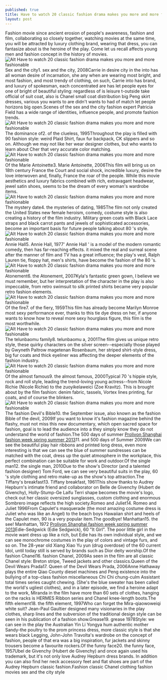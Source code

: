 ```yaml
---
published: true
title: Have to watch 20 classic fashion drama makes you more and more fashionable
layout: post
---
```

Fashion movie since ancient erosion of people\'s awareness, fashion and film, collaborating so closely together, watching movies at the same time, you will be attracted by luxury clothing brand, wearing that dress, you can fantasize about is the heroine of the play. Come let us recall affects young men and fashion concept in the history of movies.![Alt Have to watch 20 classic fashion drama makes you more and more fashionable](https://c2.staticflickr.com/6/5821/23077561833_f7807809ff.jpg)Sex and the city1. sex and the city, 2008Carrie in desire city in the into has all woman desire of incarnation, she any when are wearing most bright, and most fashion, and most trendy of clothing, on such, Carrie into has brand, and luxury of spokesman, each concentrated are has let people eyes for one of bright of beautiful styling: regardless of is leisure t-outside take official of suit coat, also is Chanel small coat distribution big Peng skirt dresses, various you wants to are didn\'t wants to had of match let people horizons big open.Scenes of the sex and the city fashion expert Patricia Field has a wide range of identities, influence people, and promote fashion trends.![Alt Have to watch 20 classic fashion drama makes you more and more fashionable](https://c1.staticflickr.com/1/677/23704604455_20413ae0b6.jpg)The dominance of2. of the clueless, 1995Throughout the play is filled with 90 fashion style: weird Plaid Shirt, faux fur backpack, CK slippers and so on. Although we may not like her wear designer clothes, but who wants to learn about Cher that very accurate color matching.![Alt Have to watch 20 classic fashion drama makes you more and more fashionable](https://c1.staticflickr.com/1/632/23596097432_10599abd53.jpg)Of the Marie Antoinette3. Marie Antoinette, 2006This film will bring us on 18th century France the Court and social shock, incredible luxury, desire the love interwoven and, finally, France the roar of the people. While this movie aesthetics and luxury fabrics combined with rich, extravagant headwear, jewel satin shoes, seems to be the dream of every woman\'s wardrobe items.![Alt Have to watch 20 classic fashion drama makes you more and more fashionable](https://c2.staticflickr.com/6/5732/23408975680_3f415102f6.jpg)The mystery date4. the mysteries of dating, 1985The film not only created the United States new female heroism, comedy, costume style is also creating a history of the film industry. Military green coats with Black Lace straps and black carrot pants and jewels of sophisticated accessories, become an important basis for future people talking about 80 \'s style.![Alt Have to watch 20 classic fashion drama makes you more and more fashionable](https://c2.staticflickr.com/6/5734/23596109882_031f8000dc.jpg)Annie Hall5. Annie Hall, 1977\' Annie Hall \' is a model of the modern romantic comedy, then has far-reaching effects. it mixed the real and surreal scene after the manner of film and TV has a great influence; the play\'s vest, Ralph Lauren tie, floppy hat, men\'s shirts, have become the fashion of the 80 \'s.![Alt Have to watch 20 classic fashion drama makes you more and more fashionable](https://c2.staticflickr.com/6/5633/23077592633_ca865a15bd.jpg)Atonement6. the Atonement, 2007Kyla\'s fantastic green gown, I believe we must remember, but her interpretation of the character in the play is also impeccable, from retro swimsuit to silk printed shirts became very popular retro fashion elements.![Alt Have to watch 20 classic fashion drama makes you more and more fashionable](https://c1.staticflickr.com/1/683/23704635705_cfdd796a81.jpg)Of the fire7. of the fiery, 1959This film has already become Marilyn Monroe most sexy performance ever, thanks to this tie dye dress on her, if anyone wants to know how to reveal more sexy hourglass figure, this film is the most worthwhile.![Alt Have to watch 20 classic fashion drama makes you more and more fashionable](https://c1.staticflickr.com/1/573/23409000260_fdce7828ca.jpg)The telunbaomu family8. telunbaomu a, 2001The film gives us unique retro style, these quirky characters on the silver screen--especially those played by Gwyneth Paltrow magetenan Rosenbaum, her striped shirt-style dress, big fur coats and thick eyeliner was affecting the deeper elements of the fashion industry.![Alt Have to watch 20 classic fashion drama makes you more and more fashionable](https://c2.staticflickr.com/6/5759/23678596616_531fc0b154.jpg)Of the almost famous9. the almost famous, 2000Typical 70 \'s hippie style, rock and roll style, leading the trend-loving young actress--from Nicole Richie (Nicole Richie) to the zuoyikelaweici (Zoe Kravitz). This is brought about by the film fashion: denim fabric, tassels, Vortex lines printing, fur coats, and of course the blinkers.![Alt Have to watch 20 classic fashion drama makes you more and more fashionable](https://c2.staticflickr.com/6/5820/23336740909_c726d28f6f.jpg)The fashion Devil\'s Bible10. the September issue, also known as the fashion Bible of the devil, 2009If you want to know it\'s fashion magazine behind the flashy, must not miss this new documentary, which open sacred space for fashion, goal is to lead the audience into a they simply know they do not understand the world of fashion.The 500 days of summer [Prolivon Shanghai fashion week spring summer 2013](http://www.faybag.com/2015/11/29/prolivon-shanghai-fashion-week-spring-summer-2013-clothing-release/)11. and 500 days of Summer 2009We can see the beautiful play hair ribbons and printed long dress, even more interesting is that we can see the blue of summer sundresses can be matched with the coat, dress up the quiet atmosphere in the workplace, this perfect combination can be suitable for work and outdoor.Of the single man12. the single man, 2010Due to the show\'s Director (and a talented fashion designer) Tom Ford, we can see very beautiful suits in the play, 60 \'s style clothing and retro make-up as the show\'s top attraction.The Tiffany\'s breakfast13. Tiffany breakfast, 1961This show thanks to Audrey Hepburn\'s intimate friend and collaborator on Belle de Givenchy (Hubert de Givenchy), Holly-Stump-Ge Laifu Terri shape becomes the movie\'s logo, check out her classic oversized sunglasses, custom clothing and enormous Sombrero image reflects the high society.Romeo and Juliet14. Romeo and Juliet 1996From Capulet\'s masquerade (the most amazing costume dress is Juliet who was like an Angel) to the beach boys Hawaiian shirt and heels of the Capulet men, 90 is a very popular item.The goodbye! Manhattan15. the see! Manhattan, 1972 [Prolivon Shanghai fashion week spring summer 2013](http://www.faybag.com/2015/11/29/prolivon-shanghai-fashion-week-spring-summer-2013-clothing-release/)Edie-Sedgwick (Edie Sedgwick), 60 \"It Girl\". The poor little girl in the movie want dress up like a rich, but Edie has its own individual style, and we can see monochrome costumes in the play of colors and vintage furs, and so on. The 28-year old Xiang Xiao Yu yun (drug overdose) of the 60 current Idol, until today still is served by brands such as Dior deity worship.Of the fashion Chanel16. fashion Chanel, 2009As seen in the film are all classic Chanel style: Breton stripe, Tweed jackets and other classics.Queen of the Devil Wears Prada17. Queen of the Devil Wears Prada, 2006Anne Hathaway plays the entire Qiao County diesel machines and Peng existence into the bullying of a top-class fashion miscellaneous Chi Chi chung-culm Assistant total times series caught chewing. (She\'s the blue sweater has been called the world\'s ugliest clothes), and in a later episode, we find a heroine adapt to the work, Miranda in the film have more than 60 sets of clothes, hanging on the racks is HERMES Ribbon series and Chanel knee-length boots.The fifth element18. the fifth element, 1997Who can forget the Mira-qiaowoweiqi white suit? Jean-Paul Gaultier designed many visionaries in the play clothes, sharp lines and the subversion of the traditional design style can be seen in his publication of a fashion show.Grease19. grease 1978Style: we can see in the play the Australian Yin Li Yongya hum authentic mother Sandy-the poultry to the prom princess dress, more classic style is that she wears black Legging, John-John Travolta\'s wardrobe on the concept of fashion, people of that era was a big inspiration, fur jackets and skinny trousers become a favourite rockers.Of the funny face20. the funny face, 1957Ubel de Givenchy (Hubert de Givenchy) and once again used his trademark, but it\'s not only love Audrey Hepburn dress brands. In addition you can also find her neck accessory feet and flat shoes are part of the Audrey Hepburn classic fashion.Fashion classic Chanel clothing fashion movies sex and the city style